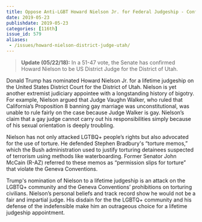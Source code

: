 ```yaml
---
title: Oppose Anti-LGBT Howard Nielson Jr. for Federal Judgeship - Confirmed 
date: 2019-05-23
publishdate: 2019-05-23
categories: [116th]
issue_id: 579
aliases:
 - /issues/howard-nielson-district-judge-utah/
---
```

>**Update (05/22/18):** In a 51-47 vote, the Senate has confirmed Howard Nielson to be US District Judge for the District of Utah. 

Donald Trump has nominated Howard Nielson Jr. for a lifetime judgeship on the United States District Court for the District of Utah. Nielson is yet another extremist judiciary appointee with a longstanding history of bigotry. For example, Nielson argued that Judge Vaughn Walker, who ruled that California’s Proposition 8 banning gay marriage was unconstitutional, was unable to rule fairly on the case because Judge Walker is gay. Nielson’s claim that a gay judge cannot carry out his responsibilities simply because of his sexual orientation is deeply troubling. 

Nielson has not only attacked LGTBQ+ people’s rights but also advocated for the use of torture. He defended Stephen Bradbury's “torture memos,” which the Bush administration used to justify torturing detainees suspected of terrorism using methods like waterboarding. Former Senator John McCain (R-AZ) referred to these memos as “permission slips for torture” that violate the Geneva Conventions. 

Trump's nomination of Nielson to a lifetime judgeship is an attack on the LGBTQ+ community and the Geneva Conventions’ prohibitions on torturing civilians. Nielson’s personal beliefs and track record show he would not be a fair and impartial judge. His disdain for the the LGBTQ+ community and his defense of the indefensible make him an outrageous choice for a lifetime judgeship appointment.